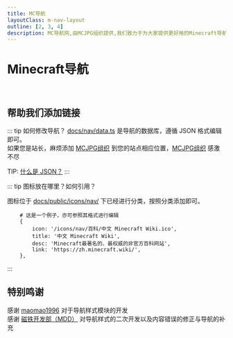 ```yaml
---
title: MC导航
layoutClass: m-nav-layout
outline: [2, 3, 4]
description: MC导航网,由MCJPG组织提供,我们致力于为大家提供更好用的Minecraft导航
---
```


<script setup>
import { NAV_DATA } from '...../nav/data'
</script>
<style src="./index.scss"></style>

# Minecraft导航

<MNavLinks v-for="{title, items} in NAV_DATA" :title="title" :items="items"/>

<br />

## 帮助我们添加链接

::: tip 如何修改导航？
[docs/nav/data.ts](https://github.com/MineJPGcraft/MCJPG/blob/main/docs/nav/data.ts) 是导航的数据库，遵循 JSON 格式编辑即可。  
如果您是站长，麻烦添加 [MCJPG组织](https://mcjpg.org/ "MCJPG组织官网") 到您的站点相应位置，[MCJPG组织](https://mcjpg.org/ "MCJPG组织官网") 感激不尽

TIP: [什么是 JSON？](https://www.runoob.com/json/json-tutorial.html)
:::

::: tip 图标放在哪里？如何引用？

图标位于 [docs/public/icons/nav/](https://github.com/MineJPGcraft/MCJPG/tree/main/docs/public/icons/nav/) 下已经进行分类，按照分类添加即可。

``` json{1}
    # 这是一个例子，亦可参照其格式进行编辑
    {
        icon: '/icons/nav/百科/中文 Minecraft Wiki.ico',
        title: '中文 Minecraft Wiki',
        desc: 'Minecraft最著名的、最权威的非官方百科网站',
        link: 'https://zh.minecraft.wiki/',
    },
```
:::

## 特别鸣谢

感谢 [maomao1996](https://github.com/maomao1996/) 对于导航样式模块的开发  
感谢 [磁铁开发部（MDD）](https://github.com/MSCMDD "磁铁开发部（MDD）") 对导航样式的二次开发以及内容错误的修正与导航的补充
